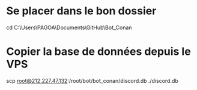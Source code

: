 # Se placer dans le bon dossier
cd C:\Users\PAGOA\Documents\GitHub\Bot_Conan

# Copier la base de données depuis le VPS
scp root@212.227.47.132:/root/bot/bot_conan/discord.db ./discord.db